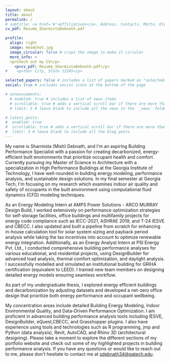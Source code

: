 ```yaml
---
layout: about
title: about
permalink: /
# subtitle: <a href='#'>Affiliations</a>. Address. Contacts. Motto. Etc.
cv_pdf: Resume_SharmistaDebnath.pdf

profile:
  align: right
  image: Headshot.jpg
  image_circular: false # crops the image to make it circular
  more_info: >
  <p>Check out my CV</p>
    <p>cv_pdf: Resume_SharmistaDebnath.pdf</p>
#    <p>Your City, State 12345</p>

selected_papers: false # includes a list of papers marked as "selected={true}"
social: true # includes social icons at the bottom of the page

# announcements:
  # enabled: true # includes a list of news items
  # scrollable: true # adds a vertical scroll bar if there are more than 3 news items
  # limit: 5 # leave blank to include all the news in the `_news` folder

# latest_posts:
#  enabled: true
#  scrollable: true # adds a vertical scroll bar if there are more than 3 new posts items
#  limit: 3 # leave blank to include all the blog posts
---
```


<style>
  .post article{
    text-align: justify;
    color: #6666666
  }
  
  .content-wrapper {
    overflow: hidden;
  }
  
  .profile.float-right {
    margin-left: 1.5rem;
    margin-bottom: 1rem;
  }
  
  @media (max-width: 575px) {
    .profile {
      float: none !important;
      width: 100% !important;
      margin: 0 0 1rem 0 !important;
      text-align: center;
    }
  }
</style>

My name is Sharmista (Mish) Debnath, and I'm an aspiring Building Performance Specialist with a passion for creating decarbonized, energy-efficient built environments that prioritize occupant health and comfort. Currently pursuing my Master of Science in Architecture with a specialization in High Performance Buildings at the Georgia Institute of Technology, I have well-rounded in building energy modeling, performance analysis, and sustainable design solutions. In my final semester at Georgia Tech, I'm focusing on my research which examines indoor air quality and safety of occupants in the built environment using computational fluid dynamics (CFD) modeling techniques.

As an Energy Modeling Intern at AMPS Power Solutions - ARCO MURRAY Design Build, I worked extensively on performance optimization strategies for self-storage facilities, office buildings and multifamily projects for energy code compliance such as IECC-2021, ASHRAE 2019, and T-24 IESVE and CBECC. I also updated and built a pipeline from scratch for enhancing in-house calculation tool for solar system sizing and payback period analysis while taking the tax incentives into account to optimize renewable energy integration. Additionally, as an Energy Analyst Intern at PSI Energy Pvt. Ltd., I conducted comprehensive building performance analyses for various educational, and residential projects, using DesignBuilder for advanced load analysis, thermal comfort optimization, and daylight analysis. I successfully modelled and simulated an institutional building for GRIHA certification (equivalent to LEED). I trained new team members on designing detailed energy models ensuring seamless workflow.

As part of my undergraduate thesis, I explored energy efficient buildings and decarbonization by adjusting datasets and developed a net-zero office design that prioritize both energy performance and occupant wellbeing.

My concentration areas include detailed Building Energy Modeling, Indoor Environmental Quality, and Data-Driven Performance Optimization. I am proficient in advanced building performance analysis tools including IESVE, DesignBuilder, eQuest,CBECC, and Grasshopper plugins. I also have experience using tools and technologies such as R programming, jmp and Python (data analysis), Revit, AutoCAD, and Rhino 3D (architectural designing). 
Please take a moment to explore the different sections of my portfolio website and check out some of my highlighted projects in building performance analysis. If you have any questions or would like to reach out to me, please don't hesitate to contact me at sdebnath34@gatech.edu.
